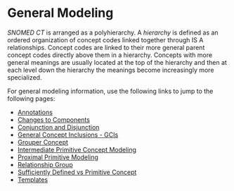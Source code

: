# General Modeling

_SNOMED CT_ is arranged as a polyhierarchy. A _hierarchy_ is defined as an ordered organization of concept codes linked together through IS A relationships. Concept codes are linked to their more general parent concept codes directly above them in a hierarchy. Concepts with more general meanings are usually located at the top of the hierarchy and then at each level down the hierarchy the meanings become increasingly more specialized.

For general modeling information, use the following links to jump to the following pages:

* [Annotations](../../Annotations_273518997.html)
* [Changes to Components](../../Changes-to-Components_179932107.html)
* [Conjunction and Disjunction](../../Conjunction-and-Disjunction_179932117.html)
* [General Concept Inclusions - GCIs](../../General-Concept-Inclusions---GCIs_179932120.html)
* [Grouper Concept](../../Grouper-Concept_179932070.html)
* [Intermediate Primitive Concept Modeling](../../Intermediate-Primitive-Concept-Modeling_179932069.html)
* [Proximal Primitive Modeling](../../Proximal-Primitive-Modeling_179932060.html)
* [Relationship Group](../../Relationship-Group_179932072.html)
* [Sufficiently Defined vs Primitive Concept](../../Sufficiently-Defined-vs-Primitive-Concept_179932053.html)
* [Templates](../../Templates_179932140.html)
